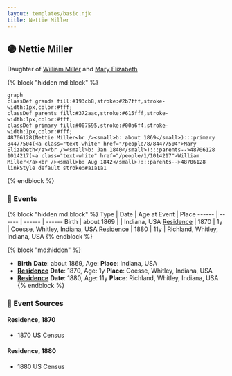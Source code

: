 ```yaml
---
layout: templates/basic.njk
title: Nettie Miller
---
```

## 🟣 Nettie Miller

Daughter of [William Miller](/people/1/1014217) and [Mary Elizabeth](/people/8/84477504)

{% block "hidden md:block" %}
```mermaid
graph
classDef grands fill:#193cb8,stroke:#2b7fff,stroke-width:1px,color:#fff;
classDef parents fill:#372aac,stroke:#615fff,stroke-width:1px,color:#fff;
classDef primary fill:#007595,stroke:#00a6f4,stroke-width:1px,color:#fff;
48706128(Nettie Miller<br /><small>b: about 1869</small>):::primary
84477504(<a class="text-white" href="/people/8/84477504">Mary Elizabeth</a><br /><small>b: Jan 1840</small>):::parents-->48706128
1014217(<a class="text-white" href="/people/1/1014217">William Miller</a><br /><small>b: Aug 1842</small>):::parents-->48706128
linkStyle default stroke:#a1a1a1
```
{% endblock %}

### 📆 Events

{% block "hidden md:block" %}
Type | Date | Age at Event | Place
------ | ------ | ------ | ------
Birth | about 1869 |  | Indiana, USA
[Residence](#event-event-0) | 1870 | 1y | Coesse, Whitley, Indiana, USA
[Residence](#event-event-1) | 1880 | 11y | Richland, Whitley, Indiana, USA
{% endblock %}

{% block "md:hidden" %}
- **Birth**
**Date**: about 1869, Age:
**Place**: Indiana, USA
- **[Residence](#event-event-0)**
**Date**: 1870, Age: 1y
**Place**: Coesse, Whitley, Indiana, USA
- **[Residence](#event-event-1)**
**Date**: 1880, Age: 11y
**Place**: Richland, Whitley, Indiana, USA
{% endblock %}

### 📰 Event Sources

#### <a id="event-event-0"></a> Residence, 1870
* 1870 US Census

#### <a id="event-event-1"></a> Residence, 1880
* 1880 US Census

